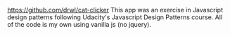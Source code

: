 https://github.com/drwl/cat-clicker
  This app was an exercise in Javascript design patterns following Udacity's Javascript Design Patterns course. All of the code is my own using vanilla js (no jquery).
